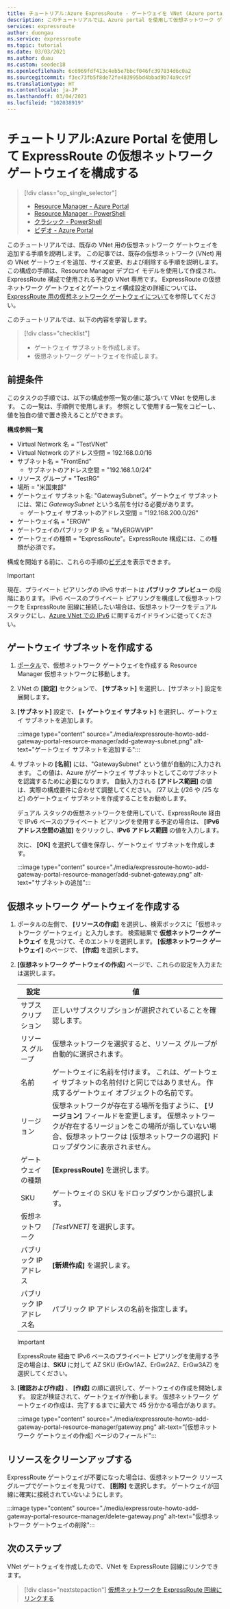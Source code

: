 ```yaml
---
title: チュートリアル:Azure ExpressRoute - ゲートウェイを VNet (Azure portal) に追加する
description: このチュートリアルでは、Azure portal を使用して仮想ネットワーク ゲートウェイを ExpressRoute の VNet に追加する方法について説明します。
services: expressroute
author: duongau
ms.service: expressroute
ms.topic: tutorial
ms.date: 03/03/2021
ms.author: duau
ms.custom: seodec18
ms.openlocfilehash: 6c6969fdf413c4eb5e7bbcf046fc397834d6c0a2
ms.sourcegitcommit: f3ec73fb5f8de72fe483995bd4bbad9b74a9cc9f
ms.translationtype: HT
ms.contentlocale: ja-JP
ms.lasthandoff: 03/04/2021
ms.locfileid: "102038919"
---
```

# <a name="tutorial-configure-a-virtual-network-gateway-for-expressroute-using-the-azure-portal"></a>チュートリアル:Azure Portal を使用して ExpressRoute の仮想ネットワーク ゲートウェイを構成する
> [!div class="op_single_selector"]
> * [Resource Manager - Azure Portal](expressroute-howto-add-gateway-portal-resource-manager.md)
> * [Resource Manager - PowerShell](expressroute-howto-add-gateway-resource-manager.md)
> * [クラシック - PowerShell](expressroute-howto-add-gateway-classic.md)
> * [ビデオ - Azure Portal](https://azure.microsoft.com/documentation/videos/azure-expressroute-how-to-create-a-vpn-gateway-for-your-virtual-network)
> 

このチュートリアルでは、既存の VNet 用の仮想ネットワーク ゲートウェイを追加する手順を説明します。 この記事では、既存の仮想ネットワーク (VNet) 用の VNet ゲートウェイを追加、サイズ変更、および削除する手順を説明します。 この構成の手順は、Resource Manager デプロイ モデルを使用して作成され、ExpressRoute 構成で使用される予定の VNet 専用です。 ExpressRoute の仮想ネットワーク ゲートウェイとゲートウェイ構成設定の詳細については、[ExpressRoute 用の仮想ネットワーク ゲートウェイについて](expressroute-about-virtual-network-gateways.md)を参照してください。 

このチュートリアルでは、以下の内容を学習します。
> [!div class="checklist"]
> - ゲートウェイ サブネットを作成します。
> - 仮想ネットワーク ゲートウェイを作成します。

## <a name="prerequisites"></a>前提条件

このタスクの手順では、以下の構成参照一覧の値に基づいて VNet を使用します。 この一覧は、手順例で使用します。 参照として使用する一覧をコピーし、値を独自の値で置き換えることができます。

**構成参照一覧**

* Virtual Network 名 = "TestVNet"
* Virtual Network のアドレス空間 = 192.168.0.0/16
* サブネット名 = "FrontEnd" 
    * サブネットのアドレス空間 = "192.168.1.0/24"
* リソース グループ = "TestRG"
* 場所 = "米国東部"
* ゲートウェイ サブネット名: "GatewaySubnet"。ゲートウェイ サブネットには、常に *GatewaySubnet* という名前を付ける必要があります。
    * ゲートウェイ サブネットのアドレス空間 = "192.168.200.0/26"
* ゲートウェイ名 = "ERGW"
* ゲートウェイのパブリック IP 名 = "MyERGWVIP"
* ゲートウェイの種類 = "ExpressRoute"。ExpressRoute 構成には、この種類が必須です。

構成を開始する前に、これらの手順の[ビデオ](https://azure.microsoft.com/documentation/videos/azure-expressroute-how-to-create-a-vpn-gateway-for-your-virtual-network)を表示できます。

> [!IMPORTANT]
> 現在、プライベート ピアリングの IPv6 サポートは **パブリック プレビュー** の段階にあります。 IPv6 ベースのプライベート ピアリングを構成して仮想ネットワークを ExpressRoute 回線に接続したい場合は、仮想ネットワークをデュアル スタックにし、[Azure VNet での IPv6](https://docs.microsoft.com/azure/virtual-network/ipv6-overview) に関するガイドラインに従ってください。
> 
> 

## <a name="create-the-gateway-subnet"></a>ゲートウェイ サブネットを作成する

1. [ポータル](https://portal.azure.com)で、仮想ネットワーク ゲートウェイを作成する Resource Manager 仮想ネットワークに移動します。
1. VNet の **[設定]** セクションで、 **[サブネット]** を選択し、[サブネット] 設定を展開します。
1. **[サブネット]** 設定で、 **[+ ゲートウェイ サブネット]** を選択し、ゲートウェイ サブネットを追加します。 
   
    :::image type="content" source="./media/expressroute-howto-add-gateway-portal-resource-manager/add-gateway-subnet.png" alt-text="ゲートウェイ サブネットを追加する":::

1. サブネットの **[名前]** には、"GatewaySubnet" という値が自動的に入力されます。 この値は、Azure がゲートウェイ サブネットとしてこのサブネットを認識するために必要になります。 自動入力される **[アドレス範囲]** の値は、実際の構成要件に合わせて調整してください。 /27 以上 (/26 や /25 など) のゲートウェイ サブネットを作成することをお勧めします。

    デュアル スタックの仮想ネットワークを使用していて、ExpressRoute 経由で IPv6 ベースのプライベート ピアリングを使用する予定の場合は、 **[IPv6 アドレス空間の追加]** をクリックし、**IPv6 アドレス範囲** の値を入力します。

    次に、 **[OK]** を選択して値を保存し、ゲートウェイ サブネットを作成します。

    :::image type="content" source="./media/expressroute-howto-add-gateway-portal-resource-manager/add-subnet-gateway.png" alt-text="サブネットの追加":::

## <a name="create-the-virtual-network-gateway"></a>仮想ネットワーク ゲートウェイを作成する

1. ポータルの左側で、 **[リソースの作成]** を選択し、検索ボックスに「仮想ネットワーク ゲートウェイ」と入力します。 検索結果で **仮想ネットワーク ゲートウェイ** を見つけて、そのエントリを選択します。 **[仮想ネットワーク ゲートウェイ]** のページで、 **[作成]** を選択します。
1. **[仮想ネットワーク ゲートウェイの作成]** ページで、これらの設定を入力または選択します。

    | 設定 | 値 |
    | --------| ----- |
    | サブスクリプション | 正しいサブスクリプションが選択されていることを確認します。 |
    | リソース グループ | 仮想ネットワークを選択すると、リソース グループが自動的に選択されます。 | 
    | 名前 | ゲートウェイに名前を付けます。 これは、ゲートウェイ サブネットの名前付けと同じではありません。 作成するゲートウェイ オブジェクトの名前です。|
    | リージョン | 仮想ネットワークが存在する場所を指すように、 **[リージョン]** フィールドを変更します。 仮想ネットワークが存在するリージョンをこの場所が指していない場合、仮想ネットワークは [仮想ネットワークの選択] ドロップダウンに表示されません。 |
    | ゲートウェイの種類 | **[ExpressRoute]** を選択します。|
    | SKU | ゲートウェイの SKU をドロップダウンから選択します。 |
    | 仮想ネットワーク | *[TestVNET]* を選択します。 |
    | パブリック IP アドレス | **[新規作成]** を選択します。|
    | パブリック IP アドレス名 | パブリック IP アドレスの名前を指定します。 |

    > [!IMPORTANT]
    > ExpressRoute 経由で IPv6 ベースのプライベート ピアリングを使用する予定の場合は、**SKU** に対して AZ SKU (ErGw1AZ、ErGw2AZ、ErGw3AZ) を選択してください。
    > 
    > 

1. **[確認および作成]** 、 **[作成]** の順に選択して、ゲートウェイの作成を開始します。 設定が検証されて、ゲートウェイが作動します。 仮想ネットワーク ゲートウェイの作成は、完了するまでに最大で 45 分かかる場合があります。

    :::image type="content" source="./media/expressroute-howto-add-gateway-portal-resource-manager/gateway.png" alt-text="[仮想ネットワーク ゲートウェイの作成] ページのフィールド":::

## <a name="clean-up-resources"></a>リソースをクリーンアップする

ExpressRoute ゲートウェイが不要になった場合は、仮想ネットワーク リソース グループでゲートウェイを見つけて、 **[削除]** を選択します。 ゲートウェイが回線に確実に接続されていないようにします。

:::image type="content" source="./media/expressroute-howto-add-gateway-portal-resource-manager/delete-gateway.png" alt-text="仮想ネットワーク ゲートウェイの削除":::

## <a name="next-steps"></a>次のステップ
VNet ゲートウェイを作成したので、VNet を ExpressRoute 回線にリンクできます。 

> [!div class="nextstepaction"]
> [仮想ネットワークを ExpressRoute 回線にリンクする](expressroute-howto-linkvnet-portal-resource-manager.md)
